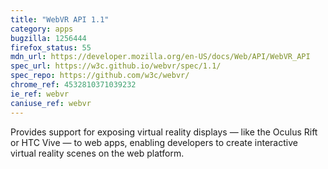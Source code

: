 ```yaml
---
title: "WebVR API 1.1"
category: apps
bugzilla: 1256444
firefox_status: 55
mdn_url: https://developer.mozilla.org/en-US/docs/Web/API/WebVR_API
spec_url: https://w3c.github.io/webvr/spec/1.1/
spec_repo: https://github.com/w3c/webvr/
chrome_ref: 4532810371039232
ie_ref: webvr
caniuse_ref: webvr
---
```


Provides support for exposing virtual reality displays — like the Oculus Rift or HTC Vive — to web apps, enabling developers to create interactive virtual reality scenes on the web platform.
